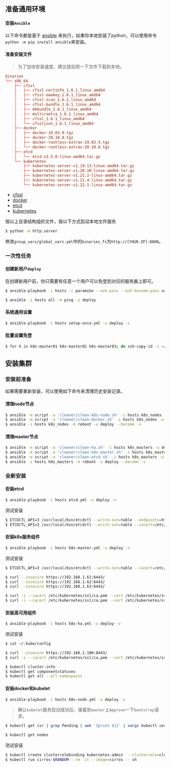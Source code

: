 ## 准备通用环境

#### 安装`Ansible`

以下命令都是基于 [ansible](https://docs.ansible.com/ansible/latest/installation_guide/index.html) 来执行，如果你本地安装了python，可以使用命令`python -m pip install ansible`来安装。

#### 准备安装文件

> 为了加快安装速度，建议提前把一下文件下载到本地。

```conf
binaries
└── x86_64
    ├── cfssl
    │   ├── cfssl-certinfo_1.6.1_linux_amd64
    │   ├── cfssl-newkey_1.6.1_linux_amd64
    │   ├── cfssl-scan_1.6.1_linux_amd64
    │   ├── cfssl-bundle_1.6.1_linux_amd64
    │   ├── mkbundle_1.6.1_linux_amd64
    │   ├── multirootca_1.6.1_linux_amd64
    │   ├── cfssl_1.6.1_linux_amd64
    │   └── cfssljson_1.6.1_linux_amd64
    ├── docker
    │   ├── docker-19.03.9.tgz
    │   ├── docker-20.10.8.tgz
    │   ├── docker-rootless-extras-19.03.9.tgz
    │   └── docker-rootless-extras-20.10.8.tgz
    ├── etcd
    │   └── etcd-v3.5.0-linux-amd64.tar.gz
    └── kubernetes
        ├── kubernetes-server-v1.19.13-linux-amd64.tar.gz
        ├── kubernetes-server-v1.20.10-linux-amd64.tar.gz
        ├── kubernetes-server-v1.21.2-linux-amd64.tar.gz
        ├── kubernetes-server-v1.21.4-linux-amd64.tar.gz
        └── kubernetes-server-v1.22.1-linux-amd64.tar.gz
```

- [cfssl](https://github.com/cloudflare/cfssl/releases)
- [docker](https://download.docker.com/linux/static/stable/x86_64/)
- [etcd](https://github.com/etcd-io/etcd/releases)
- [kubernetes](https://storage.googleapis.com/kubernetes-release)

按以上目录结构组织文件，按以下方式启动本地文件服务

```bash
$ python -m http.server
```

修改`group_vars/global_vars.yml`中的`binaries_fs`为`http://[YOUR-IP]:8000`。

### 一次性任务

#### 创建新用户`deploy`

在创建新用户前，你只需要有任意一个用户可以免登到对应的服务器上即可。

```bash
$ ansible-playbook -i hosts -c paramiko --ask-pass --ask-become-pass user-deploy.yml -v

$ ansible -i hosts all -m ping -u deploy
```

#### 系统通用设置

```bash
$ ansible-playbook -i hosts setup-once.yml -u deploy -v 
```

#### 批量设置免登

```bash
$ for h in k8s-master01 k8s-master02 k8s-master03; do ssh-copy-id -i ~/.ssh/id_rsa.pub james@$h; done
```

## 安装集群

### 安装前准备

如果需要重新安装，可以使用如下命令来清理历史安装记录。

#### 清理node节点

```bash
$ ansible -m script -a 'cleaner/clean-k8s-node.sh' -i hosts k8s_nodes -u deploy --become -v
$ ansible -m script -a 'cleaner/clean-docker.sh' -i hosts k8s_nodes -u deploy --become -v
$ ansible -i hosts k8s_nodes -m reboot -u deploy --become -v
```

#### 清理master节点

```bash
$ ansible -m script -a 'cleaner/clean-ha.sh' -i hosts k8s_masters -u deploy --become -v
$ ansible -m script -a 'cleaner/clean-k8s-master.sh' -i hosts k8s_masters -u deploy --become -v
$ ansible -m script -a 'cleaner/clean-etcd.sh' -i hosts k8s_masters -u deploy --become -v
$ ansible -i hosts k8s_masters -m reboot -u deploy --become -v
```

### 全新安装

#### 安装etcd

```bash
$ ansible-playbook -i hosts etcd.yml -u deploy -v
```

测试安装

```bash
$ ETCDCTL_API=3 /usr/local/bin/etcdctl --write-out=table --endpoints=http://127.0.0.1:2379 endpoint health
$ ETCDCTL_API=3 /usr/local/bin/etcdctl --write-out=table --cacert=/etc/etcd/ssl/ca.pem --cert=/etc/etcd/ssl/etcd.pem --key=/etc/etcd/ssl/etcd-key.pem --endpoints=https://192.168.1.61:2379,https://192.168.1.62:2379,https://192.168.1.63:2379 endpoint health
```

#### 安装k8s服务组件

```bash
$ ansible-playbook -i hosts k8s-master.yml -u deploy -v
```

测试安装

```bash
$ ETCDCTL_API=3 /usr/local/bin/etcdctl --write-out=table --cacert=/etc/kubernetes/ssl/ca.pem --cert=/etc/etcd/ssl/etcd.pem --key=/etc/etcd/ssl/etcd-key.pem --endpoints=https://192.168.1.61:2379,https://192.168.1.62:2379,https://192.168.1.63:2379 endpoint health

$ curl --insecure https://192.168.1.61:6443/
$ curl --insecure https://192.168.1.62:6443/
$ curl --insecure https://192.168.1.63:6443/

$ curl -i --cacert /etc/kubernetes/ssl/ca.pem --cert /etc/kubernetes/ssl/admin.pem --key /etc/kubernetes/ssl/admin-key.pem https://192.168.1.61:6443
$ curl -i --cacert /etc/kubernetes/ssl/ca.pem --cert /etc/kubernetes/ssl/admin.pem --key /etc/kubernetes/ssl/admin-key.pem https://192.168.1.61:6443/version
```

#### 安装高可用组件

```bash
$ ansible-playbook -i hosts k8s-ha.yml -u deploy -v
```

测试安装

```bash
$ cat ~/.kube/config

$ curl --insecure https://192.168.1.100:8443/
$ curl -i --cacert /etc/kubernetes/ssl/ca.pem --cert /etc/kubernetes/ssl/admin.pem --key /etc/kubernetes/ssl/admin-key.pem https://192.168.1.100:8443/version

$ kubectl cluster-info
$ kubectl get componentstatuses
$ kubectl get all --all-namespaces
```

#### 安装docker和kubelet

```bash
$ ansible-playbook -i hosts k8s-node.yml -u deploy -v
```

> 确认`kubelet`服务启动成功后，接着到`master`上`Approve`一下`bootstrap`请求。

```bash
$ kubectl get csr | grep Pending | awk '{print $1}' | xargs kubectl certificate approve

$ kubectl get nodes
```

测试安装

```bash
$ kubectl create clusterrolebinding kubernetes-admin  --clusterrole=cluster-admin --user=kubernetes
$ kubectl run cirros-$RANDOM --rm -it --image=cirros -- sh
```
